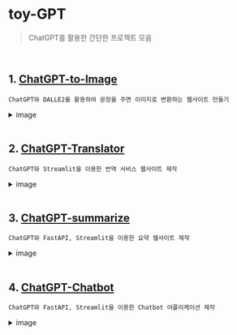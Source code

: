 # toy-GPT

> ChatGPT를 활용한 간단한 프로젝트 모음

<br/>

## 1. [ChatGPT-to-Image](https://github.com/yuls12/toy-GPT/tree/main/ChatGPT-to-image)

    ChatGPT와 DALLE2를 활용하여 문장을 주면 이미지로 변환하는 웹사이트 만들기

<details>
<summary>image</summary>
<div markdown="1">

<img src="https://github.com/yuls12/toy-GPT/assets/69426184/966e4f76-2812-4bcb-8879-13eaab316e55" width=60% >

</div>
</details>

<br/>

## 2. [ChatGPT-Translator](https://github.com/yuls12/toy-GPT/tree/main/ChatGPT-Translator)

    ChatGPT와 Streamlit을 이용한 번역 서비스 웹사이트 제작

<details>
<summary>image</summary>
<div markdown="1">

<img src="https://github.com/yuls12/toy-GPT/assets/69426184/26eb1dd1-e4c0-48ad-8a4b-dc76fe847a13" width=60% >

</div>
</details>

<br/>

## 3. [ChatGPT-summarize](https://github.com/yuls12/toy-GPT/tree/main/GPT-summarize)

    ChatGPT와 FastAPI, Streamlit을 이용한 요약 웹사이트 제작

<details>
<summary>image</summary>
<div markdown="1">

<img src="https://github.com/yuls12/toy-GPT/assets/69426184/47c792b2-9438-4956-85dc-3b9004b8f03b" width=60% >

</div>
</details>

<br/>

## 4. [ChatGPT-Chatbot](https://github.com/yuls12/toy-GPT/tree/main/GPT-Chatbot)

    ChatGPT와 FastAPI, Streamlit을 이용한 Chatbot 어플리케이션 제작

<details>
<summary>image</summary>
<div markdown="1">

<img src="https://github.com/yuls12/toy-GPT/assets/69426184/19312d85-81cc-4f11-b5d8-4226d6c54e9c" width=60% >

</div>
</details>

<br/>
